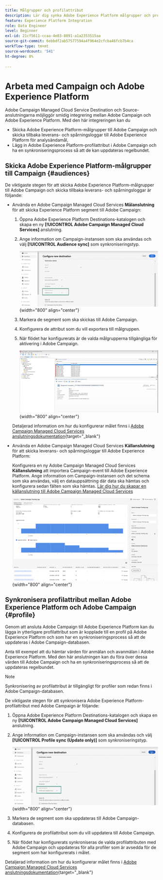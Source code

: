 ```yaml
---
title: Målgrupper och profilattribut
description: Lär dig synka Adobe Experience Platform målgrupper och profilattribut med Campaign
feature: Experience Platform Integration
role: Data Engineer
level: Beginner
exl-id: 21cf5611-ccaa-4e83-8891-a1a2353515aa
source-git-commit: 6ebbdf2ab57577594a4f964e2cfcba46fcb7b4ca
workflow-type: tm+mt
source-wordcount: '541'
ht-degree: 0%

---
```


# Arbeta med Campaign och Adobe Experience Platform

Adobe Campaign Managed Cloud Service Destination och Source-anslutningarna möjliggör smidig integrering mellan Adobe Campaign och Adobe Experience Platform. Med den här integreringen kan du

* Skicka Adobe Experience Platform-målgrupper till Adobe Campaign och skicka tillbaka leverans- och spårningsloggar till Adobe Experience Platform för analysändamål,
* Lägg in Adobe Experience Platform-profilattribut i Adobe Campaign och ha en synkroniseringsprocess så att de kan uppdateras regelbundet.

## Skicka Adobe Experience Platform-målgrupper till Campaign {#audiences}

De viktigaste stegen för att skicka Adobe Experience Platform-målgrupper till Adobe Campaign och skicka tillbaka leverans- och spårningsloggar är följande:

* Använda en Adobe Campaign Managed Cloud Services **Målanslutning** för att skicka Experience Platform segment till Adobe Campaign:

   1. Öppna Adobe Experience Platform Destinations-katalogen och skapa en ny **[!UICONTROL Adobe Campaign Managed Cloud Services]** anslutning.
   1. Ange information om Campaign-instansen som ska användas och välj **[!UICONTROL Audience sync]** som synkroniseringstyp.

      ![](assets/aep-audience-sync.png){width="800" align="center"}

   1. Markera de segment som ska skickas till Adobe Campaign.
   1. Konfigurera de attribut som du vill exportera till målgruppen.
   1. När flödet har konfigurerats är de valda målgrupperna tillgängliga för aktivering i Adobe Campaign.

      ![](assets/aep-destination.png){width="800" align="center"}

  Detaljerad information om hur du konfigurerar målet finns i [Adobe Campaign Managed Cloud Services anslutningsdokumentation](https://www.adobe.com/go/destinations-adobe-campaign-managed-cloud-services-en){target="_blank"}

* Använda en Adobe Campaign Managed Cloud Services **Källanslutning** för att skicka leverans- och spårningsloggar till Adobe Experience Platform:

  Konfigurera en ny Adobe Campaign Managed Cloud Services **Källanslutning** att importera Campaign-event till Adobe Experience Platform. Ange information om Campaign-instansen och det schema som ska användas, välj en datauppsättning där data ska hämtas och konfigurera sedan fälten som ska hämtas. [Lär dig hur du skapar en källanslutning till Adobe Campaign Managed Cloud Services](https://www.adobe.com/go/sources-campaign-ui-en)

  ![](assets/aep-logs.png){width="800" align="center"}

## Synkronisera profilattribut mellan Adobe Experience Platform och Adobe Campaign {#profile}

Genom att ansluta Adobe Campaign till Adobe Experience Platform kan du lägga in ytterligare profilattribut som är kopplade till en profil på Adobe Experience Platform och som har en synkroniseringsprocess så att de uppdateras i Adobe Campaign-databasen.

Anta till exempel att du hämtar värden för anmälan och avanmälan i Adobe Experience Platform. Med den här anslutningen kan du föra över dessa värden till Adobe Campaign och ha en synkroniseringsprocess så att de uppdateras regelbundet.

>[!NOTE]
>
>Synkronisering av profilattribut är tillgängligt för profiler som redan finns i Adobe Campaign-databasen.

De viktigaste stegen för att synkronisera Adobe Experience Platform-profilattribut med Adobe Campaign är följande:

1. Öppna Adobe Experience Platform Destinations-katalogen och skapa en ny **[!UICONTROL Adobe Campaign Managed Cloud Services]** anslutning.
1. Ange information om Campaign-instansen som ska användas och välj **[!UICONTROL Profile sync (Update only)]** som synkroniseringstyp.

   ![](assets/aep-profile-sync.png){width="800" align="center"}

1. Markera de segment som ska uppdateras till Adobe Campaign-databasen.
1. Konfigurera de profilattribut som du vill uppdatera till Adobe Campaign.
1. När flödet har konfigurerats synkroniseras de valda profilattributen med Adobe Campaign och uppdateras för alla profiler som är avsedda för de segment som har konfigurerats i målet.

Detaljerad information om hur du konfigurerar målet finns i [Adobe Campaign Managed Cloud Services anslutningsdokumentation](https://www.adobe.com/go/destinations-adobe-campaign-managed-cloud-services-en){target="_blank"}